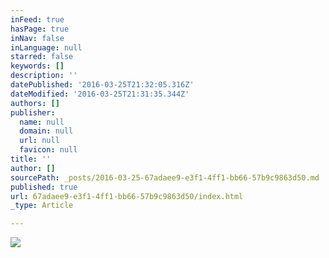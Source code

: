 ```yaml
---
inFeed: true
hasPage: true
inNav: false
inLanguage: null
starred: false
keywords: []
description: ''
datePublished: '2016-03-25T21:32:05.316Z'
dateModified: '2016-03-25T21:31:35.344Z'
authors: []
publisher:
  name: null
  domain: null
  url: null
  favicon: null
title: ''
author: []
sourcePath: _posts/2016-03-25-67adaee9-e3f1-4ff1-bb66-57b9c9863d50.md
published: true
url: 67adaee9-e3f1-4ff1-bb66-57b9c9863d50/index.html
_type: Article

---
```

![](https://the-grid-user-content.s3-us-west-2.amazonaws.com/9554e4d6-6c3b-462a-870d-4c6b14a25e42.png)